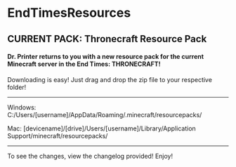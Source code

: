 # EndTimesResources
## CURRENT PACK: Thronecraft Resource Pack

#### Dr. Printer returns to you with a new resource pack for the current Minecraft server in the End Times: THRONECRAFT! 

Downloading is easy! Just drag and drop the zip file to your respective folder!
******************************
Windows:
C:/Users/[username]/AppData/Roaming/.minecraft/resourcepacks/

Mac:
[devicename]/[drive]/Users/[username]/Library/Application Support/minecraft/resourcepacks/

******************************


To see the changes, view the changelog provided! Enjoy!
